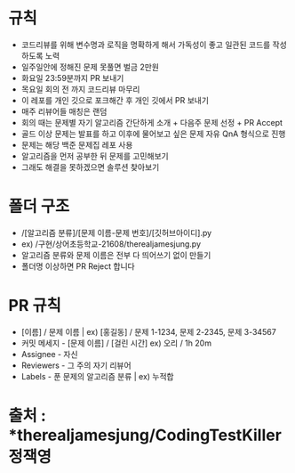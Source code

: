 # 규칙
- 코드리뷰를 위해 변수명과 로직을 명확하게 해서 가독성이 좋고 일관된 코드를 작성하도록 노력
- 일주일안에 정해진 문제 못풀면 벌금 2만원
- 화요일 23:59분까지 PR 보내기
- 목요일 회의 전 까지 코드리뷰 마무리
- 이 레포를 개인 깃으로 포크해간 후 개인 깃에서 PR 보내기
- 매주 리뷰어들 매칭은 랜덤
- 회의 때는 문제별 자기 알고리즘 간단하게 소개 + 다음주 문제 선정 + PR Accept
- 골드 이상 문제는 발표를 하고 이후에 물어보고 싶은 문제 자유 QnA 형식으로 진행
- 문제는 해당 백준 문제집 레포 사용
- 알고리즘을 먼저 공부한 뒤 문제를 고민해보기
- 그래도 해결을 못하겠으면 솔루션 찾아보기
# 폴더 구조
- /[알고리즘 분류]/[문제 이름-문제 번호]/[깃허브아이디].py
- ex) /구현/상어초등학교-21608/therealjamesjung.py
- 알고리즘 분류와 문제 이름은 전부 다 띄어쓰기 없이 만들기
- 폴더명 이상하면 PR Reject 합니다
# PR 규칙
- [이름] / 문제 이름 | ex) [홍길동] / 문제 1-1234, 문제 2-2345, 문제 3-34567
- 커밋 메세지 - [문제 이름] / [걸린 시간] ex) 오리 / 1h 20m
- Assignee - 자신
- Reviewers - 그 주의 자기 리뷰어
- Labels - 푼 문제의 알고리즘 분류 | ex) 누적합

# 출처 : *therealjamesjung/CodingTestKiller 정잭영
